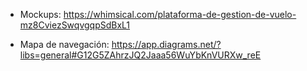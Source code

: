 - Mockups: https://whimsical.com/plataforma-de-gestion-de-vuelo-mz8CviezSwqvgqpSdBxL1

- Mapa de navegación: https://app.diagrams.net/?libs=general#G12G5ZAhrzJQ2Jaaa56WuYbKnVURXw_reE

